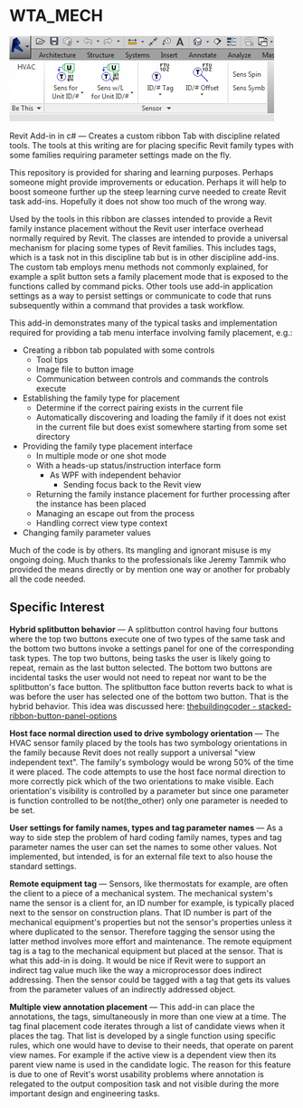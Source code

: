# WTA_MECH

![RibbonTab](/MechRibbonTab.PNG)

Revit Add-in in c# &mdash; Creates a custom ribbon Tab with discipline related tools. The tools at this writing are for placing specific Revit family types with some families requiring parameter settings made on the fly.

This repository is provided for sharing and learning purposes. Perhaps someone might provide improvements or education. Perhaps it will help to boost someone further up the steep learning curve needed to create Revit task add-ins. Hopefully it does not show too much of the wrong way.  

Used by the tools in this ribbon are classes intended to provide a Revit family instance placement without the Revit user interface overhead normally required by Revit. The classes are intended to provide a universal mechanism for placing some types of Revit families. This includes tags, which is a task not in this discipline tab but is in other discipline add-ins. The custom tab employs menu methods not commonly explained, for example a split button sets a family placement mode that is exposed to the functions called by command picks. Other tools use add-in application settings as a way to persist settings or communicate to code that runs subsequently within a command that provides a task workflow.

This add-in demonstrates many of the typical tasks and implementation required for providing a tab menu interface involving family placement, e.g.:

* Creating a ribbon tab populated with some controls
  - Tool tips
  - Image file to button image
  - Communication between controls and commands the controls execute
* Establishing the family type for placement
  - Determine if the correct pairing exists in the current file
  - Automatically discovering and loading the family if it does not exist in the current file but does exist somewhere starting from some set directory
* Providing the family type placement interface
  - In multiple mode or one shot mode
  - With a heads-up status/instruction interface form
    - As WPF with independent behavior
      - Sending focus back to the Revit view
  - Returning the family instance placement for further processing after the instance has been placed
  - Managing an escape out from the process
  - Handling correct view type context
* Changing family parameter values

Much of the code is by others. Its mangling and ignorant misuse is my ongoing doing. Much thanks to the professionals like Jeremy Tammik who provided the means directly or by mention one way or another for probably all the code needed.

## Specific Interest

**Hybrid splitbutton behavior** &mdash; A splitbutton control having four buttons where the top two buttons execute one of two types of the same task and the bottom two buttons invoke a settings panel for one of the corresponding task types. The top two buttons, being tasks the user is likely going to repeat, remain as the last button selected. The bottom two buttons are incidental tasks the user would not need to repeat nor want to be the splitbutton's face button. The splitbutton face button reverts back to what is was before the user has selected one of the bottom two button. That is the hybrid behavior. This idea was discussed here: [thebuildingcoder - stacked-ribbon-button-panel-options][dba09e78]

  [dba09e78]: http://thebuildingcoder.typepad.com/blog/2016/09/stacked-ribbon-button-panel-options.html "thebuildingcoder - stacked-ribbon-button-panel-options"

**Host face normal direction used to drive symbology orientation** &mdash; The HVAC sensor family placed by the tools has two symbology orientations in the family because Revit does not really support a universal "view independent text". The family's symbology would be wrong 50% of the time it were placed. The code attempts to use the host face normal direction to more correctly pick which of the two orientations to make visible. Each orientation's visibility is controlled by a parameter but since one parameter is function controlled to be not(the_other) only one parameter is needed to be set.

**User settings for family names, types and tag parameter names** &mdash; As a way to side step the problem of hard coding family names, types and tag parameter names the user can set the names to some other values. Not implemented, but intended, is for an external file text to also house the standard settings.

**Remote equipment tag** &mdash; Sensors, like thermostats for example, are often the client to a piece of a mechanical system. The mechanical system's name the sensor is a client for, an ID number for example, is typically placed next to the sensor on construction plans. That ID number is part of the mechanical equipment's properties but not the sensor's properties unless it where duplicated to the sensor. Therefore tagging the sensor using the latter method involves more effort and maintenance. The remote equipment tag is a tag to the mechanical equipment but placed at the sensor. That is what this add-in is doing. It would be nice if Revit were to support an indirect tag value much like the way a microprocessor does indirect addressing. Then the sensor could be tagged with a tag that gets its values from the parameter values of an indirectly addressed object.

**Multiple view annotation placement** &mdash; This add-in can place the annotations, the tags, simultaneously in more than one view at a time. The tag final placement code iterates through a list of candidate views when it places the tag. That list is developed by a single function using specific rules, which one would have to devise to their needs, that operate on parent view names. For example if the active view is a dependent view then its parent view name is used in the candidate logic. The reason for this feature is due to one of Revit's worst usability problems where annotation is relegated to the output composition task and not visible during the more important design and engineering tasks.         
